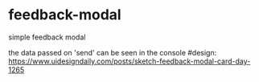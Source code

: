 # feedback-modal
simple feedback modal

the data passed on 'send' can be seen in the console
#design: https://www.uidesigndaily.com/posts/sketch-feedback-modal-card-day-1265
